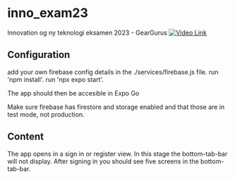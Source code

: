 # inno_exam23
Innovation og ny teknologi eksamen 2023 - GearGurus
[![Video Link](https://cdn-icons-png.flaticon.com/256/1384/1384060.png)](https://youtu.be/4Ez6Zqrf5vc)

## Configuration
add your own firebase config details in the ./services/firebase.js file.
run 'npm install'.
run 'npx expo start'.

The app should then be accesible in Expo Go

Make sure firebase has firestore and storage enabled and that those are in test mode, not production.

## Content
The app opens in a sign in or register view.
In this stage the bottom-tab-bar will not display.
After signing in you should see five screens in the bottom-tab-bar.
